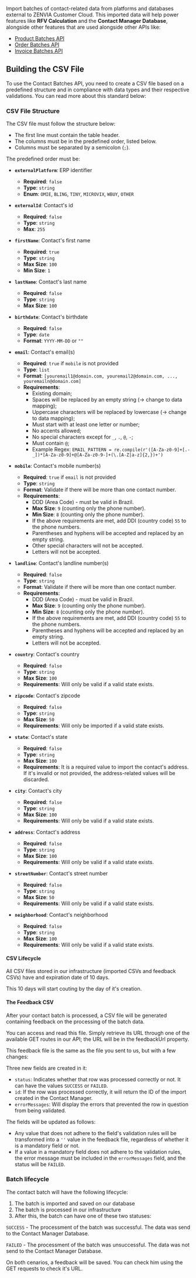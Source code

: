 Import batches of contact-related data from platforms and databases external to ZENVIA Customer Cloud. This imported data will help power features like **RFV Calculation** and the **Contact Manager Database**, alongside other features that are used alongside other APIs like:

- [Product Batches API](#tag/Product-Batches)
- [Order Batches API](#tag/Order-Batches)
- [Invoice Batches API](#tag/Invoice-Batches)

## Building the CSV File

To use the Contact Batches API, you need to create a CSV file based on a predefined structure and in compliance with data types and their respective validations. You can read more about this standard below:

### CSV File Structure

The CSV file must follow the structure below:

- The first line must contain the table header.
- The columns must be in the predefined order, listed below.
- Columns must be separated by a semicolon (`;`).

The predefined order must be:

- **`externalPlatform`**: ERP identifier
  - **Required**: `false`
  - **Type**: `string`
  - **Enum**: `OMIE`, `BLING`, `TINY`, `MICROVIX`, `WBUY`, `OTHER`

- **`externalId`**: Contact's id
  - **Required**: `false`
  - **Type**: `string`
  - **Max**: `255`

- **`firstName`**: Contact's first name
  - **Required**: `true`
  - **Type**: `string`
  - **Max Size**: `100`
  - **Min Size**: `1`

- **`lastName`**: Contact's last name
  - **Required**: `false`
  - **Type**: `string`
  - **Max Size**: `100`

- **`birthdate`**: Contact's birthdate
  - **Required**: `false`
  - **Type**: `date`
  - **Format**: `YYYY-MM-DD` or `""`

- **`email`**: Contact's email(s)
  - **Required**: `true` if `mobile` is not provided
  - **Type**: `list`
  - **Format**: `[youremail1@domain.com, youremail2@domain.com, ..., youremailn@domain.com]`
  - **Requirements**:
    - Existing domain;
    - Spaces will be replaced by an empty string (→ change to data mapping);
    - Uppercase characters will be replaced by lowercase (→ change to data mapping);
    - Must start with at least one letter or number;
    - No accents allowed;
    - No special characters except for `_`, `.`, `@`, `-`;
    - Must contain `@`;
    - Example Regex: `EMAIL_PATTERN = re.compile(r'([A-Za-z0-9]+[.-_])*[A-Za-z0-9]+@[A-Za-z0-9-]+(\.[A-Z|a-z]{2,})+')`

- **`mobile`**: Contact's mobile number(s)
  - **Required**: `true` if `email` is not provided
  - **Type**: `string`
  - **Format**: Validate if there will be more than one contact number.
  - **Requirements**:
    - DDD (Area Code) - must be valid in Brazil.
    - **Max Size**: `9` (counting only the phone number).
    - **Min Size**: `8` (counting only the phone number).
    - If the above requirements are met, add DDI (country code) `55` to the phone numbers.
    - Parentheses and hyphens will be accepted and replaced by an empty string.
    - Other special characters will not be accepted.
    - Letters will not be accepted.

- **`landline`**: Contact's landline number(s)
  - **Required**: `false`
  - **Type**: `string`
  - **Format**: Validate if there will be more than one contact number.
  - **Requirements**:
    - DDD (Area Code) - must be valid in Brazil.
    - **Max Size**: `9` (counting only the phone number).
    - **Min Size**: `8` (counting only the phone number).
    - If the above requirements are met, add DDI (country code) `55` to the phone numbers.
    - Parentheses and hyphens will be accepted and replaced by an empty string.
    - Letters will not be accepted.

- **`country`**: Contact's country
  - **Required**: `false`
  - **Type**: `string`
  - **Max Size**: `100`
  - **Requirements**: Will only be valid if a valid state exists.

- **`zipcode`**: Contact's zipcode
  - **Required**: `false`
  - **Type**: `string`
  - **Max Size**: `50`
  - **Requirements**: Will only be imported if a valid state exists.

- **`state`**: Contact's state
  - **Required**: `false`
  - **Type**: `string`
  - **Max Size**: `100`
  - **Requirements**: It is a required value to import the contact's address. If it's invalid or not provided, the address-related values will be discarded.

- **`city`**: Contact's city
  - **Required**: `false`
  - **Type**: `string`
  - **Max Size**: `100`
  - **Requirements**: Will only be valid if a valid state exists.

- **`address`**: Contact's address
  - **Required**: `false`
  - **Type**: `string`
  - **Max Size**: `100`
  - **Requirements**: Will only be valid if a valid state exists.

- **`streetNumber`**: Contact's street number
  - **Required**: `false`
  - **Type**: `string`
  - **Max Size**: `50`
  - **Requirements**: Will only be valid if a valid state exists.

- **`neighborhood`**: Contact's neighborhood
  - **Required**: `false`
  - **Type**: `string`
  - **Max Size**: `100`
  - **Requirements**: Will only be valid if a valid state exists.
  
#### CSV Lifecycle

All CSV files stored in our infrastructure (imported CSVs and feedback CSVs) have and expiration date of 10 days.

This 10 days will start couting by the day of it's creation.

#### The Feedback CSV

After your contact batch is processed, a CSV file will be generated containing feedback on the processing of the batch data.

You can access and read this file. Simply retrieve its URL through one of the available GET routes in our API; the URL will be in the feedbackUrl property.

This feedback file is the same as the file you sent to us, but with a few changes:

Three new fields are created in it:

- `status`: Indicates whether that row was processed correctly or not. It can have the values `SUCCESS` or `FAILED`.
- `id`: If the row was processed correctly, it will return the ID of the import created in the Contact Manager.
- `errorMessages`: Will display the errors that prevented the row in question from being validated.

The fields will be updated as follows:

- Any value that does not adhere to the field's validation rules will be transformed into a `''` value in the feedback file, regardless of whether it is a mandatory field or not.
- If a value in a mandatory field does not adhere to the validation rules, the error message must be included in the `errorMessages` field, and the status will be `FAILED`.

### Batch lifecycle

The contact batch will have the following lifecycle:

1. The batch is imported and saved on our database
2. The batch is processed in our infrastructure
3. After this, the batch can have one of these two statuses:

`SUCCESS` - The processment of the batch was successful. The data was send to the Contact Manager Database.

`FAILED` - The processment of the batch was unsuccessful. The data was not send to the Contact Manager Database.

On both cenarios, a feedback will be saved. You can check him using the GET requests to check it's URL.
